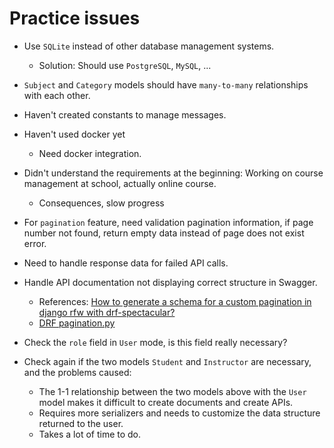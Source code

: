 # Practice issues

- Use `SQLite` instead of other database management systems.
  - Solution: Should use `PostgreSQL`, `MySQL`, ...

- `Subject` and `Category` models should have `many-to-many` relationships with each other.

- Haven't created constants to manage messages.

- Haven't used docker yet
  - Need docker integration.

- Didn't understand the requirements at the beginning: Working on course management at school, actually online course.
  - Consequences, slow progress

- For `pagination` feature, need validation pagination information, if page number not found, return empty data instead of page does not exist error.

- Need to handle response data for failed API calls.

- Handle API documentation not displaying correct structure in Swagger.
  - References: [How to generate a schema for a custom pagination in django rfw with drf-spectacular?](https://stackoverflow.com/questions/71431687/how-to-generate-a-schema-for-a-custom-pagination-in-django-rfw-with-drf-spectacu)
  - [DRF pagination.py](https://github.com/encode/django-rest-framework/blob/master/rest_framework/pagination.py)

- Check the `role` field in `User` mode, is this field really necessary?

- Check again if the two models `Student` and `Instructor` are necessary, and the problems caused:
    - The 1-1 relationship between the two models above with the `User` model makes it difficult to create documents and create APIs.
    - Requires more serializers and needs to customize the data structure returned to the user.
    - Takes a lot of time to do.
